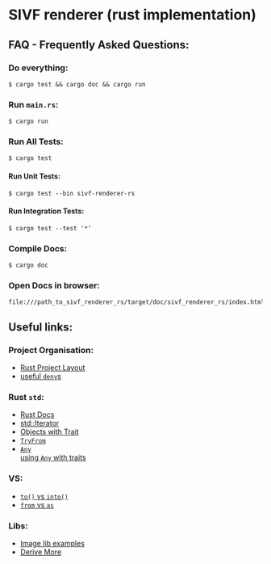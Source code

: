 # SIVF renderer (rust implementation)



## FAQ - Frequently Asked Questions:
### Do everything:
```
$ cargo test && cargo doc && cargo run
```

### Run `main.rs`:
```
$ cargo run
```

### Run All Tests:
```
$ cargo test
```
#### Run Unit Tests:
```
$ cargo test --bin sivf-renderer-rs
```
#### Run Integration Tests:
```
$ cargo test --test '*'
```

### Compile Docs:
```
$ cargo doc
```

### Open Docs in browser:
```
file:///path_to_sivf_renderer_rs/target/doc/sivf_renderer_rs/index.html
```



## Useful links:
### Project Organisation:
- [Rust Project Layout](https://doc.rust-lang.org/cargo/guide/project-layout.html)
- [useful `deny`s](https://rust-unofficial.github.io/patterns/anti_patterns/deny-warnings.html)

### Rust `std`:
- [Rust Docs](https://doc.rust-lang.org/std/)
- [std::Iterator](https://doc.rust-lang.org/stable/std/iter/trait.Iterator.html)
- [Objects with Trait](https://doc.rust-lang.org/book/ch17-02-trait-objects.html)
- [`TryFrom`](https://doc.rust-lang.org/std/convert/trait.TryFrom.html)
- [`Any`](https://doc.rust-lang.org/std/any/trait.Any.html)  
  [using `Any` with traits](https://stackoverflow.com/questions/42056422/using-any-with-traits-in-rust)

### VS:
- [`to()` vs `into()`](https://stackoverflow.com/questions/25316115/difference-between-tostring-and-intostring)
- [`from` vs `as`](https://stackoverflow.com/questions/48795329/what-is-the-difference-between-fromfrom-and-as-in-rust)

### Libs:
- [Image lib examples](https://github.com/image-rs/image/tree/master/examples)
- [Derive More](https://docs.rs/derive_more/0.99.16/derive_more/index.html)
